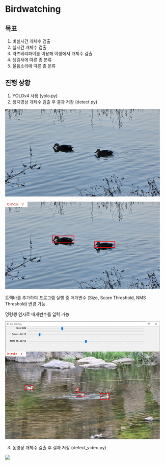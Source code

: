 # Birdwatching

## 목표
1. 비실시간 개체수 검출
2. 실시간 개체수 검출
3. 라즈베리파이를 이용해 야생에서 개체수 검출
4. 생김새에 따른 종 분류
5. 울음소리에 따른 종 분류

## 진행 상황
1. YOLOv4 사용 (yolo.py)
2. 정지영상 개체수 검출 후 결과 저장 (detect.py)

<p align="left"><img src="data/bird.jpg" width="512"\></p><p align="left"><img src="data/result.jpg" width="512"\></p>


  트랙바를 추가하여 프로그램 실행 중 매개변수 (Size, Score Threshold, NMS Threshold) 변경 가능

  명령행 인자로 매개변수를 입력 가능
    
<p align="left"><img src="data/program.jpg" width="512"\></p>

3. 동영상 개체수 검출 후 결과 저장 (detect_video.py)
<p align="left"><img src="data/result.gif" width="512"\></p>
